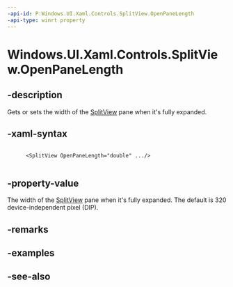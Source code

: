 ```yaml
---
-api-id: P:Windows.UI.Xaml.Controls.SplitView.OpenPaneLength
-api-type: winrt property
---
```


<!-- Property syntax
public double OpenPaneLength { get;  set; }
-->

# Windows.UI.Xaml.Controls.SplitView.OpenPaneLength

## -description
Gets or sets the width of the [SplitView](splitview.md) pane when it's fully expanded.



## -xaml-syntax
```xaml

      <SplitView OpenPaneLength="double" .../>
    
```


## -property-value
The width of the [SplitView](splitview.md) pane when it's fully expanded. The default is 320 device-independent pixel (DIP).

## -remarks

## -examples

## -see-also
